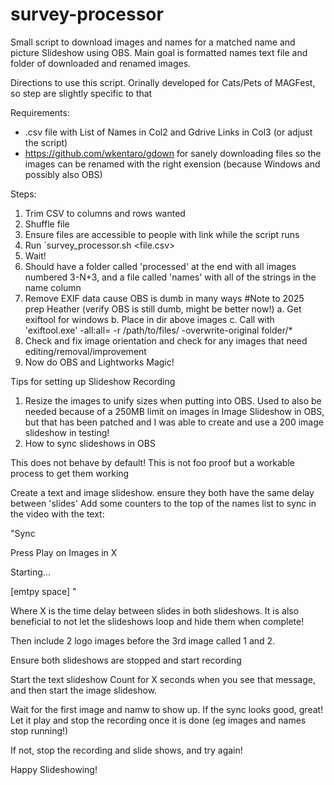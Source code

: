 # survey-processor
Small script to download images and names for a matched name and picture Slideshow using OBS. Main goal is formatted names text file and folder of downloaded and renamed images.

Directions to use this script. Orinally developed for Cats/Pets of MAGFest, so step are slightly specific to that

Requirements:
- .csv file with List of Names in Col2 and Gdrive Links in Col3 (or adjust the script)
- https://github.com/wkentaro/gdown for sanely downloading files so the images can be renamed with the right exension (because Windows and possibly also OBS)

Steps:
1. Trim CSV to columns and rows wanted
2. Shuffle file
3. Ensure files are accessible to people with link while the script runs
4. Run `survey_processor.sh <file.csv>
5. Wait!
6. Should have a folder called 'processed' at the end with all images numbered 3-N+3, and a file called 'names' with all of the strings in the name column
7. Remove EXIF data cause OBS is dumb in many ways #Note to 2025 prep Heather (verify OBS is still dumb, might be better now!)
        a. Get exiftool for windows
        b. Place in dir above images
        c. Call with 'exiftool.exe'  -all:all= -r /path/to/files/ -overwrite-original folder/*
8. Check and fix image orientation and check for any images that need editing/removal/improvement
7. Now do OBS and Lightworks Magic!

Tips for setting up Slideshow Recording

1. Resize the images to unify sizes when putting into OBS. Used to also be needed because of a 250MB limit on images in Image Slideshow in OBS, but that has been patched and I was able to create and use a 200 image slideshow in testing!
2. How to sync slideshows in OBS

This does not behave by default! This is not foo proof but a workable process to get them working

Create a text and image slideshow. ensure they both have the same delay between 'slides'
Add some counters to the top of the names list to sync in the video with the text:

"Sync


Press Play on Images in X


Starting...

 [emtpy space]  "

Where X is the time delay between slides in both slideshows. It is also beneficial to not let the slideshows loop and hide them when complete!
 
Then include 2 logo images before the 3rd image called  1 and 2. 

Ensure both slideshows are stopped and start recording

Start the text slideshow
Count for X seconds when you see that message, and then start the image slideshow.

Wait for the first image and namw to show up. If the sync looks good, great! Let it play and stop the recording once it is done (eg images and names stop running!)

If not, stop the recording and slide shows, and try again!

Happy Slideshowing!

